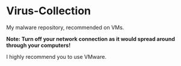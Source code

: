 # Virus-Collection
My malware repository, recommended on VMs. 

**Note: Turn off your network connection as
it would spread around through your computers!**

I highly recommend you to use VMware.




